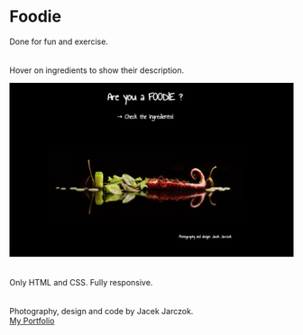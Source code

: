 # Foodie
Done for fun and exercise.
\
\
\
Hover on ingredients to show their description.

![](foodie-live.gif)
\
\
\
Only HTML and CSS. Fully responsive.
\
\
\
Photography, design and code by Jacek Jarczok.
\
[My Portfolio](https://k-son.eu)
